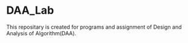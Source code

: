 # DAA_Lab
This repositary is created for programs and assignment of Design and Analysis of Algorithm(DAA).
